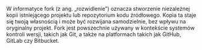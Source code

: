 W informatyce fork (z ang. „rozwidlenie”) oznacza stworzenie niezależnej kopii istniejącego projektu lub repozytorium kodu źródłowego.
Kopia ta staje się twoją własnością i może być rozwijana samodzielnie, bez wpływu na oryginalny projekt.
Fork jest powszechnie używany w kontekście systemów kontroli wersji, takich jak Git, a także na platformach takich jak GitHub, GitLab czy Bitbucket.